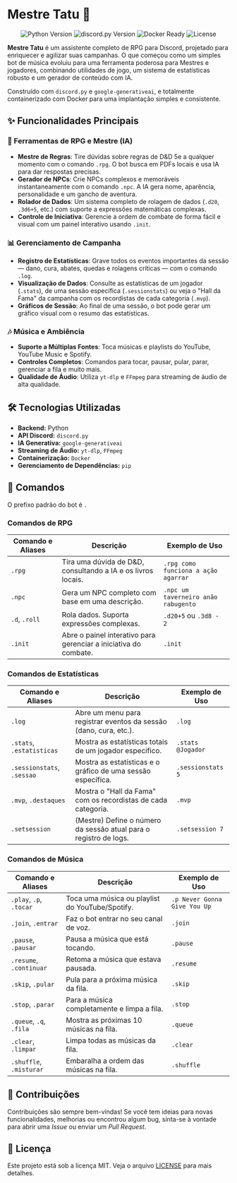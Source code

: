 # Mestre Tatu 🎲

<p align="center">
  <img src="https://img.shields.io/badge/Python-3.10%2B-blue?style=for-the-badge&logo=python" alt="Python Version">
  <img src="https://img.shields.io/badge/discord.py-2.3.2-blue?style=for-the-badge&logo=discord&logoColor=white" alt="discord.py Version">
  <img src="https://img.shields.io/badge/Docker-Ready-blue?style=for-the-badge&logo=docker" alt="Docker Ready">
  <img src="https://img.shields.io/badge/License-MIT-green?style=for-the-badge" alt="License">
</p>

**Mestre Tatu** é um assistente completo de RPG para Discord, projetado para enriquecer e agilizar suas campanhas. O que começou como um simples bot de música evoluiu para uma ferramenta poderosa para Mestres e jogadores, combinando utilidades de jogo, um sistema de estatísticas robusto e um gerador de conteúdo com IA.

Construído com `discord.py` e `google-generativeai`, e totalmente containerizado com Docker para uma implantação simples e consistente.

## ✨ Funcionalidades Principais

### 🎲 Ferramentas de RPG e Mestre (IA)
-   **Mestre de Regras**: Tire dúvidas sobre regras de D&D 5e a qualquer momento com o comando `.rpg`. O bot busca em PDFs locais e usa IA para dar respostas precisas.
-   **Gerador de NPCs**: Crie NPCs complexos e memoráveis instantaneamente com o comando `.npc`. A IA gera nome, aparência, personalidade e um gancho de aventura.
-   **Rolador de Dados**: Um sistema completo de rolagem de dados (`.d20`, `.3d6+5`, etc.) com suporte a expressões matemáticas complexas.
-   **Controle de Iniciativa**: Gerencie a ordem de combate de forma fácil e visual com um painel interativo usando `.init`.

### 📊 Gerenciamento de Campanha
-   **Registro de Estatísticas**: Grave todos os eventos importantes da sessão — dano, cura, abates, quedas e rolagens críticas — com o comando `.log`.
-   **Visualização de Dados**: Consulte as estatísticas de um jogador (`.stats`), de uma sessão específica (`.sessionstats`) ou veja o "Hall da Fama" da campanha com os recordistas de cada categoria (`.mvp`).
-   **Gráficos de Sessão**: Ao final de uma sessão, o bot pode gerar um gráfico visual com o resumo das estatísticas.

### 🎶 Música e Ambiência
-   **Suporte a Múltiplas Fontes**: Toca músicas e playlists do YouTube, YouTube Music e Spotify.
-   **Controles Completos**: Comandos para tocar, pausar, pular, parar, gerenciar a fila e muito mais.
-   **Qualidade de Áudio**: Utiliza `yt-dlp` e `FFmpeg` para streaming de áudio de alta qualidade.

## 🛠️ Tecnologias Utilizadas

-   **Backend:** Python
-   **API Discord:** `discord.py`
-   **IA Generativa:** `google-generativeai`
-   **Streaming de Áudio:** `yt-dlp`, `FFmpeg`
-   **Containerização:** `Docker`
-   **Gerenciamento de Dependências:** `pip`

## 📜 Comandos

O prefixo padrão do bot é `.`

### Comandos de RPG

| Comando e Aliases       | Descrição                                                          | Exemplo de Uso                          |
| ----------------------- | -------------------------------------------------------------------- | --------------------------------------- |
| `.rpg`                  | Tira uma dúvida de D&D, consultando a IA e os livros locais.         | `.rpg como funciona a ação agarrar`     |
| `.npc`                  | Gera um NPC completo com base em uma descrição.                      | `.npc um taverneiro anão rabugento`     |
| `.d`, `.roll`           | Rola dados. Suporta expressões complexas.                          | `.d20+5` ou `.3d8 - 2`                  |
| `.init`                 | Abre o painel interativo para gerenciar a iniciativa do combate.     | `.init`                                 |

### Comandos de Estatísticas

| Comando e Aliases         | Descrição                                                            | Exemplo de Uso     |
| ------------------------- | -------------------------------------------------------------------- | ------------------ |
| `.log`                    | Abre um menu para registrar eventos da sessão (dano, cura, etc.).    | `.log`             |
| `.stats`, `.estatisticas` | Mostra as estatísticas totais de um jogador específico.              | `.stats @Jogador`  |
| `.sessionstats`, `.sessao`| Mostra as estatísticas e o gráfico de uma sessão específica.         | `.sessionstats 5`  |
| `.mvp`, `.destaques`      | Mostra o "Hall da Fama" com os recordistas de cada categoria.        | `.mvp`             |
| `.setsession`             | (Mestre) Define o número da sessão atual para o registro de logs.    | `.setsession 7`    |

### Comandos de Música

| Comando e Aliases         | Descrição                                             | Exemplo de Uso                    |
| ------------------------- | ----------------------------------------------------- | --------------------------------- |
| `.play`, `.p`, `.tocar`   | Toca uma música ou playlist do YouTube/Spotify.       | `.p Never Gonna Give You Up`      |
| `.join`, `.entrar`        | Faz o bot entrar no seu canal de voz.                 | `.join`                           |
| `.pause`, `.pausar`       | Pausa a música que está tocando.                      | `.pause`                          |
| `.resume`, `.continuar`   | Retoma a música que estava pausada.                   | `.resume`                         |
| `.skip`, `.pular`         | Pula para a próxima música da fila.                   | `.skip`                           |
| `.stop`, `.parar`         | Para a música completamente e limpa a fila.           | `.stop`                           |
| `.queue`, `.q`, `.fila`   | Mostra as próximas 10 músicas na fila.                | `.queue`                          |
| `.clear`, `.limpar`       | Limpa todas as músicas da fila.                       | `.clear`                          |
| `.shuffle`, `.misturar`   | Embaralha a ordem das músicas na fila.                | `.shuffle`                        |

## 🤝 Contribuições

Contribuições são sempre bem-vindas! Se você tem ideias para novas funcionalidades, melhorias ou encontrou algum bug, sinta-se à vontade para abrir uma *Issue* ou enviar um *Pull Request*.

## 📄 Licença

Este projeto está sob a licença MIT. Veja o arquivo [LICENSE](LICENSE) para mais detalhes.